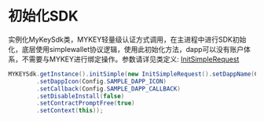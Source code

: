 # 初始化SDK

实例化MyKeySdk类，MYKEY轻量级认证方式调用，在主进程中进行SDK初始化，底层使用simplewallet协议逻辑，使用此初始化方法，dapp可以没有账户体系，不需要与MYKEY进行绑定操作。参数请详见类定义: [InitSimpleRequest](../../dive-into-mykey/classes-and-methods.md#lei-initsimplerequest)

```java
MYKEYSdk.getInstance().initSimple(new InitSimpleRequest().setDappName(Config.SAMPLE_DAPP_NAME)
        .setDappIcon(Config.SAMPLE_DAPP_ICON)
        .setCallback(Config.SAMPLE_DAPP_CALLBACK)
        .setDisableInstall(false)
        .setContractPromptFree(true)
        .setContext(this));
```

